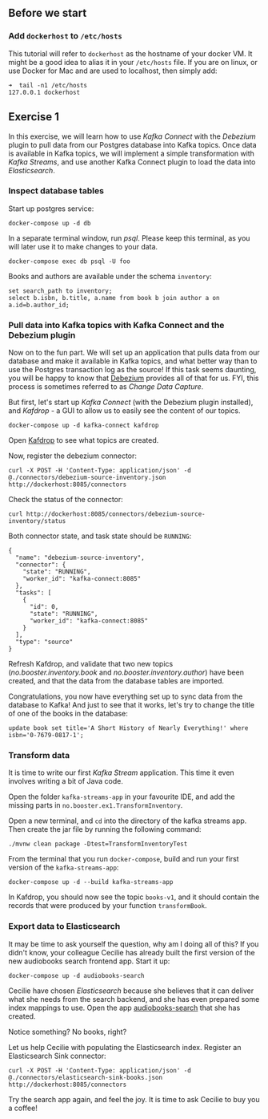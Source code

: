 ## Before we start

### Add ``dockerhost`` to `/etc/hosts`

This tutorial will refer to ``dockerhost`` as the hostname of your docker VM. It might be a good idea to alias it in
your ``/etc/hosts``
file. If you are on linux, or use Docker for Mac and are used to localhost, then simply add:

```
➜  tail -n1 /etc/hosts
127.0.0.1 dockerhost
```

## Exercise 1

In this exercise, we will learn how to use _Kafka Connect_ with the _Debezium_ plugin to pull data from our Postgres
database into Kafka topics. Once data is available in Kafka topics, we will implement a simple transformation with
_Kafka Streams_, and use another Kafka Connect plugin to load the data into _Elasticsearch_.

### Inspect database tables

Start up postgres service:

    docker-compose up -d db

In a separate terminal window, run _psql_. Please keep this terminal, as you will later use it to make changes to your
data.

    docker-compose exec db psql -U foo

Books and authors are available under the schema ``inventory``:

    set search_path to inventory;
    select b.isbn, b.title, a.name from book b join author a on a.id=b.author_id;

### Pull data into Kafka topics with Kafka Connect and the Debezium plugin

Now on to the fun part. We will set up an application that pulls data from our database and make it available in Kafka
topics, and what better way than to use the Postgres transaction log as the source!
If this task seems daunting, you will be happy to know that [
Debezium](https://debezium.io/documentation/reference/stable/connectors/postgresql.html)
provides all of that for us. FYI, this process is sometimes referred to as _Change Data Capture_.

But first, let's start up _Kafka Connect_ (with the Debezium plugin installed), and _Kafdrop_ - a GUI to allow us to
easily see the content of our topics.

    docker-compose up -d kafka-connect kafdrop

Open [Kafdrop](http://dockerhost:9000/) to see what topics are created.

Now, register the debezium connector:

    curl -X POST -H 'Content-Type: application/json' -d @./connectors/debezium-source-inventory.json http://dockerhost:8085/connectors

Check the status of the connector:

    curl http://dockerhost:8085/connectors/debezium-source-inventory/status

Both connector state, and task state should be `RUNNING`:

```
{
  "name": "debezium-source-inventory",
  "connector": {
    "state": "RUNNING",
    "worker_id": "kafka-connect:8085"
  },
  "tasks": [
    {
      "id": 0,
      "state": "RUNNING",
      "worker_id": "kafka-connect:8085"
    }
  ],
  "type": "source"
}
```

Refresh Kafdrop, and validate that two new topics (_no.booster.inventory.book_ and _no.booster.inventory.author_)
have been created, and that the data from the database tables are imported.

Congratulations, you now have everything set up to sync data from the database to Kafka! And just to see that it works,
let's try to change the title of one of the books in the database:

    update book set title='A Short History of Nearly Everything!' where isbn='0-7679-0817-1';

### Transform data

It is time to write our first _Kafka Stream_ application. This time it even involves writing a bit of Java code.

Open the folder ``kafka-streams-app`` in your favourite IDE, and add the missing parts
in ``no.booster.ex1.TransformInventory``.

Open a new terminal, and ``cd`` into the directory of the kafka streams app. Then create the jar file by running the
following command:

    ./mvnw clean package -Dtest=TransformInventoryTest

From the terminal that you run ``docker-compose``, build and run your first version of the ``kafka-streams-app``:

    docker-compose up -d --build kafka-streams-app

In Kafdrop, you should now see the topic ``books-v1``, and it should contain the records that were produced by your
function ``transformBook``.

### Export data to Elasticsearch

It may be time to ask yourself the question, why am I doing all of this? If you didn't know, your colleague Cecilie has
already built the first version of the new audiobooks search frontend app. Start it up:

    docker-compose up -d audiobooks-search

Cecilie have chosen _Elasticsearch_ because she believes that it can deliver what she needs from the search backend, and
she has even prepared some index mappings to use. Open the app [audiobooks-search](http://dockerhost:3001) that she has
created.

Notice something? No books, right?

Let us help Cecilie with populating the Elasticsearch index. Register an Elasticsearch Sink connector:

    curl -X POST -H 'Content-Type: application/json' -d @./connectors/elasticsearch-sink-books.json http://dockerhost:8085/connectors

Try the search app again, and feel the joy. It is time to ask Cecilie to buy you a coffee!


